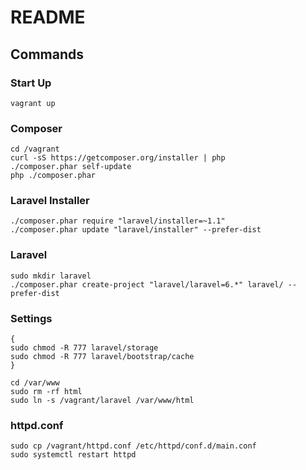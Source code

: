 # README

## Commands

### Start Up
```
vagrant up
```

### Composer
```
cd /vagrant
curl -sS https://getcomposer.org/installer | php
./composer.phar self-update
php ./composer.phar 
```

### Laravel Installer
```
./composer.phar require "laravel/installer=~1.1"
./composer.phar update "laravel/installer" --prefer-dist
```

### Laravel
```
sudo mkdir laravel
./composer.phar create-project "laravel/laravel=6.*" laravel/ --prefer-dist
```

### Settings
```
{
sudo chmod -R 777 laravel/storage
sudo chmod -R 777 laravel/bootstrap/cache
}

cd /var/www
sudo rm -rf html
sudo ln -s /vagrant/laravel /var/www/html
```

### httpd.conf
```
sudo cp /vagrant/httpd.conf /etc/httpd/conf.d/main.conf
sudo systemctl restart httpd
```



